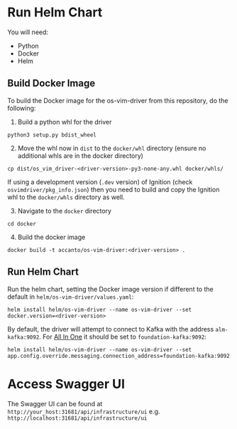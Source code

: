 # Run Helm Chart

You will need:

- Python
- Docker
- Helm

## Build Docker Image

To build the Docker image for the os-vim-driver from this repository, do the following:

1. Build a python whl for the driver

```
python3 setup.py bdist_wheel
```

2. Move the whl now in `dist` to the `docker/whl` directory (ensure no additional whls are in the docker directory)

```
cp dist/os_vim_driver-<driver-version>-py3-none-any.whl docker/whls/
```

If using a development version (`.dev` version) of Ignition (check `osvimdriver/pkg_info.json`) then you need to build and copy the Ignition whl to the `docker/whls` directory as well.

3. Navigate to the `docker` directory

```
cd docker
```

4. Build the docker image

```
docker build -t accanto/os-vim-driver:<driver-version> .
```

## Run Helm Chart

Run the helm chart, setting the Docker image version if different to the default in `helm/os-vim-driver/values.yaml`:

```
helm install helm/os-vim-driver --name os-vim-driver --set docker.version=<driver-version>
```

By default, the driver will attempt to connect to Kafka with the address `alm-kafka:9092`.  For [All In One](https://github.com/accanto-systems/lm-allinone) it should be set to `foundation-kafka:9092`:

```
helm install helm/os-vim-driver --name os-vim-driver --set app.config.override.messaging.connection_address=foundation-kafka:9092
```

# Access Swagger UI

The Swagger UI can be found at `http://your_host:31681/api/infrastructure/ui` e.g. `http://localhost:31681/api/infrastructure/ui`
